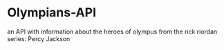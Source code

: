 # Olympians-API
an API with information about the heroes of olympus from the rick riordan series: Percy Jackson
